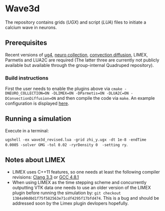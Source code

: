 # Wave3d

The repository contains grids (*UGX*) and script (*LUA*) files to initiate a calcium wave in neurons.

## Prerequisites
Recent versions of [ug4](https://github.com/UG4/ugcore), [neuro collection](https://github.com/NeuroBox3D/neuro_collection), [convection diffusion](https://github.com/UG4/plugin_ConvectionDiffusion), LIMEX, Parmetis and LUA2C are required (The latter three are currently not publicly available but available through the group-internal Quadruped repository).

### Build instructions
First the user needs to enable the plugins above via `cmake -DNEURO_COLLECTION=ON -DLIMEX=ON -DParmetis=ON -DLUA2C=ON -DConvectionDiffusion=ON` and then compile the code via `make`.
An example configuration is displayed [here](config/cmake_setting.txt).

## Running a simulation
Execute in a terminal: 

`ugshell -ex wave3d_revised.lua -grid zhi_y.ugx -dt 1e-8 -endTime 0.0005 -solver GMG -tol 0.02 -ryrDensity 0  -setting ry`.

## Notes about LIMEX
- LIMEX uses C++11 features, so one needs at least the following compiler revisions: 
[Clang 3.3](https://clang.llvm.org/cxx_status.html) or [GCC 4.8.1](https://gcc.gnu.org/projects/cxx-status.html#cxx11)
- When using LIMEX as the time stepping scheme and concurrently outputting VTK
data one needs to use an older version of the LIMEX plugin before running the
simulation by: `git checkout 1384a90d0d1f75f582563e71cdf4295f17bfd474`. This
is a bug and should be addressed soon by the Limex plugin devlopers hopefully.

